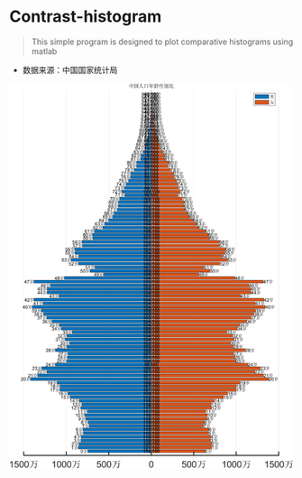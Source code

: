 # Contrast-histogram
> This simple program is designed to plot comparative histograms using matlab
- 数据来源：中国国家统计局

![image](./image.png)
